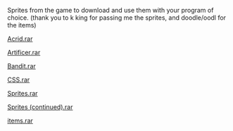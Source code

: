 Sprites from the game to download and use them with your program of choice. (thank you to k king for passing me the sprites, and doodle/oodl for the items)

[Acrid.rar](https://github.com/return-of-modding/ModdingWiki/raw/main/Media/Sprites/Acrid.rar)

[Artificer.rar](https://github.com/return-of-modding/ModdingWiki/raw/main/Media/Sprites/Artificer.rar)

[Bandit.rar](https://github.com/return-of-modding/ModdingWiki/blob/main/Media/Sprites/Bandit.rar)

[CSS.rar](https://github.com/return-of-modding/ModdingWiki/raw/main/Media/Sprites/CSS.rar)

[Sprites.rar](https://github.com/return-of-modding/ModdingWiki/raw/main/Media/Sprites/Sprites.rar)

[Sprites (continued).rar](https://github.com/return-of-modding/ModdingWiki/raw/main/Media/Sprites/Sprites%20(continued).rar)

[items.rar](https://github.com/return-of-modding/ModdingWiki/blob/main/Media/Sprites/items.rar)
